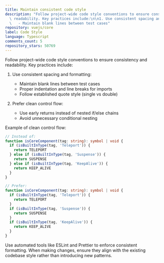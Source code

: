 ```yaml
---
title: Maintain consistent code style
description: "Follow project-wide code style conventions to ensure consistency and\
  \ readability. Key practices include:\n\n1. Use consistent spacing and formatting:\n\
  \   - Maintain blank lines between test cases"
repository: vuejs/core
label: Code Style
language: Typescript
comments_count: 5
repository_stars: 50769
---
```


Follow project-wide code style conventions to ensure consistency and readability. Key practices include:

1. Use consistent spacing and formatting:
   - Maintain blank lines between test cases
   - Proper indentation and line breaks for imports
   - Follow established quote style (single vs double)

2. Prefer clean control flow:
   - Use early returns instead of nested if/else chains
   - Avoid unnecessary conditional nesting

Example of clean control flow:
```typescript
// Instead of:
function isCoreComponent(tag: string): symbol | void {
  if (isBuiltInType(tag, 'Teleport')) {
    return TELEPORT
  } else if (isBuiltInType(tag, 'Suspense')) {
    return SUSPENSE
  } else if (isBuiltInType(tag, 'KeepAlive')) {
    return KEEP_ALIVE
  }
}

// Prefer:
function isCoreComponent(tag: string): symbol | void {
  if (isBuiltInType(tag, 'Teleport')) {
    return TELEPORT
  }
  if (isBuiltInType(tag, 'Suspense')) {
    return SUSPENSE
  }
  if (isBuiltInType(tag, 'KeepAlive')) {
    return KEEP_ALIVE
  }
}
```

Use automated tools like ESLint and Prettier to enforce consistent formatting. When making changes, ensure they align with the existing codebase style rather than introducing new patterns.